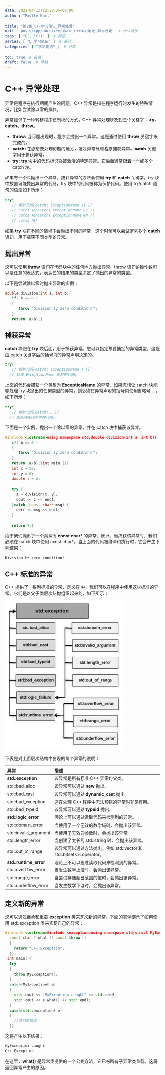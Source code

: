 ```yaml
---
date: 2022-04-13T22:20:05+08:00
author: "Rustle Karl"

title: "第2章_C++学习笔记_异常处理"
url:  "posts/cpp/docs/CPP/第2章_C++学习笔记_异常处理"  # 永久链接
tags: [ "C", "C++" ]  # 标签
series: [ "C 学习笔记" ]  # 系列
categories: [ "学习笔记" ]  # 分类

toc: true  # 目录
draft: false  # 草稿
---
```


# C++ 异常处理

异常是程序在执行期间产生的问题。C++ 异常是指在程序运行时发生的特殊情况，比如尝试除以零的操作。

异常提供了一种转移程序控制权的方式。C++ 异常处理涉及到三个关键字：**try、catch、throw**。

- **throw:** 当问题出现时，程序会抛出一个异常。这是通过使用 **throw** 关键字来完成的。
- **catch:** 在您想要处理问题的地方，通过异常处理程序捕获异常。**catch** 关键字用于捕获异常。
- **try:** **try** 块中的代码标识将被激活的特定异常。它后面通常跟着一个或多个 catch 块。

如果有一个块抛出一个异常，捕获异常的方法会使用 **try** 和 **catch** 关键字。try 块中放置可能抛出异常的代码，try 块中的代码被称为保护代码。使用 try/catch 语句的语法如下所示：

```cpp
try{
   // 保护代码}catch( ExceptionName e1 ){
   // catch 块}catch( ExceptionName e2 ){
   // catch 块}catch( ExceptionName eN ){
   // catch 块}
```

如果 **try** 块在不同的情境下会抛出不同的异常，这个时候可以尝试罗列多个 **catch** 语句，用于捕获不同类型的异常。

## 抛出异常

您可以使用 **throw** 语句在代码块中的任何地方抛出异常。throw 语句的操作数可以是任意的表达式，表达式的结果的类型决定了抛出的异常的类型。

以下是尝试除以零时抛出异常的实例：

```cpp
double division(int a, int b){
   if( b == 0 )
   {
      throw "Division by zero condition!";
   }
   return (a/b);}
```

## 捕获异常

**catch** 块跟在 **try** 块后面，用于捕获异常。您可以指定想要捕捉的异常类型，这是由 catch 关键字后的括号内的异常声明决定的。

```cpp
try{
   // 保护代码}catch( ExceptionName e ){
  // 处理 ExceptionName 异常的代码}
```

上面的代码会捕获一个类型为 **ExceptionName** 的异常。如果您想让 catch 块能够处理 try 块抛出的任何类型的异常，则必须在异常声明的括号内使用省略号 ...，如下所示：

```cpp
try{
   // 保护代码}catch(...){
  // 能处理任何异常的代码}
```

下面是一个实例，抛出一个除以零的异常，并在 catch 块中捕获该异常。

```cpp
#include <iostream>using namespace std;double division(int a, int b){
   if( b == 0 )
   {
      throw "Division by zero condition!";
   }
   return (a/b);}int main (){
   int x = 50;
   int y = 0;
   double z = 0;
 
   try {
     z = division(x, y);
     cout << z << endl;
   }catch (const char* msg) {
     cerr << msg << endl;
   }

   return 0;}
```

由于我们抛出了一个类型为 **const char\*** 的异常，因此，当捕获该异常时，我们必须在 catch 块中使用 const char*。当上面的代码被编译和执行时，它会产生下列结果：

```cpp
Division by zero condition!
```

## C++ 标准的异常

C++ 提供了一系列标准的异常，定义在 **<exception>** 中，我们可以在程序中使用这些标准的异常。它们是以父子类层次结构组织起来的，如下所示：

![img](../../assets/images/docs/CPP/第2章_C++学习笔记_异常处理/1641382aba76354408.jpg)

下表是对上面层次结构中出现的每个异常的说明：

| 异常                   | 描述                                                         |
| :--------------------- | :----------------------------------------------------------- |
| **std::exception**     | 该异常是所有标准 C++ 异常的父类。                            |
| std::bad_alloc         | 该异常可以通过 **new** 抛出。                                |
| std::bad_cast          | 该异常可以通过 **dynamic_cast** 抛出。                       |
| std::bad_exception     | 这在处理 C++ 程序中无法预期的异常时非常有用。                |
| std::bad_typeid        | 该异常可以通过 **typeid** 抛出。                             |
| **std::logic_error**   | 理论上可以通过读取代码来检测到的异常。                       |
| std::domain_error      | 当使用了一个无效的数学域时，会抛出该异常。                   |
| std::invalid_argument  | 当使用了无效的参数时，会抛出该异常。                         |
| std::length_error      | 当创建了太长的 std::string 时，会抛出该异常。                |
| std::out_of_range      | 该异常可以通过方法抛出，例如 std::vector 和 std::bitset<>::operator[]()。 |
| **std::runtime_error** | 理论上不可以通过读取代码来检测到的异常。                     |
| std::overflow_error    | 当发生数学上溢时，会抛出该异常。                             |
| std::range_error       | 当尝试存储超出范围的值时，会抛出该异常。                     |
| std::underflow_error   | 当发生数学下溢时，会抛出该异常。                             |

## 定义新的异常

您可以通过继承和重载 **exception** 类来定义新的异常。下面的实例演示了如何使用 std::exception 类来实现自己的异常：

```cpp
#include <iostream>#include <exception>using namespace std;struct MyException : public exception{
  const char * what () const throw ()
  {
    return "C++ Exception";
  }};
 int main(){
  try
  {
    throw MyException();
  }
  catch(MyException& e)
  {
    std::cout << "MyException caught" << std::endl;
    std::cout << e.what() << std::endl;
  }
  catch(std::exception& e)
  {
    //其他的错误
  }}
```

这将产生以下结果：

```cpp
MyException caught
C++ Exception
```

在这里，**what()** 是异常类提供的一个公共方法，它已被所有子异常类重载。这将返回异常产生的原因。
